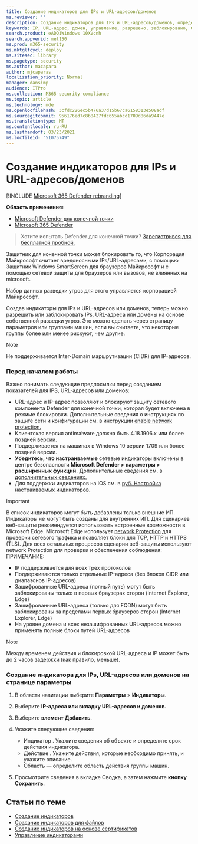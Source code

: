 ```yaml
---
title: Создание индикаторов для IPs и URL-адресов/доменов
ms.reviewer: ''
description: Создание индикаторов для IPs и URL-адресов/доменов, определяющих обнаружение, предотвращение и исключение сущностями.
keywords: IP, URL-адрес, домен, управление, разрешено, заблокировано, блокируется, блокируется, очищается, вредоносный, файл, IP-адрес, URL-адреса, домен
search.product: eADQiWindows 10XVcnh
search.appverid: met150
ms.prod: m365-security
ms.mktglfcycl: deploy
ms.sitesec: library
ms.pagetype: security
ms.author: macapara
author: mjcaparas
localization_priority: Normal
manager: dansimp
audience: ITPro
ms.collection: M365-security-compliance
ms.topic: article
ms.technology: mde
ms.openlocfilehash: 3cfdc226ec5b476a37d15b67ca6158313e508adf
ms.sourcegitcommit: 956176ed7c8b8427fdc655abcd1709d86da9447e
ms.translationtype: MT
ms.contentlocale: ru-RU
ms.lasthandoff: 03/23/2021
ms.locfileid: "51075749"
---
```

# <a name="create-indicators-for-ips-and-urlsdomains"></a>Создание индикаторов для IPs и URL-адресов/доменов 

[!INCLUDE [Microsoft 365 Defender rebranding](../../includes/microsoft-defender.md)]

**Область применения:**
- [Microsoft Defender для конечной точки](https://go.microsoft.com/fwlink/p/?linkid=2146631)
- [Microsoft 365 Defender](https://go.microsoft.com/fwlink/?linkid=2118804)



>Хотите испытать Defender для конечной точки? [Зарегистрився для бесплатной пробной.](https://www.microsoft.com/en-us/WindowsForBusiness/windows-atp?ocid=docs-wdatp-automationexclusionlist-abovefoldlink)


Защитник для конечной точки может блокировать то, что Корпорация Майкрософт считает вредоносными IPs/URL-адресами, с помощью Защитник Windows SmartScreen для браузеров Майкрософт и с помощью сетевой защиты для браузеров или вызовов, не влиянных на microsoft.

Набор данных разведки угроз для этого управляется корпорацией Майкрософт.

Создав индикаторы для IPs и URL-адресов или доменов, теперь можно разрешить или заблокировать IPs, URL-адреса или домены на основе собственной разведки угроз. Это можно сделать через страницу параметров или группами машин, если вы считаете, что некоторые группы более или менее рискуют, чем другие.

> [!NOTE]
> Не поддерживается Inter-Domain маршрутизации (CIDR) для IP-адресов. 

### <a name="before-you-begin"></a>Перед началом работы
Важно понимать следующие предпосылки перед созданием показателей для IPS, URL-адресов или доменов:
- URL-адрес и IP-адрес позволяют и блокируют защиту сетевого компонента Defender для конечной точки, которая будет включена в режиме блокировки. Дополнительные сведения о инструкциях по защите сети и конфигурации см. в инструкции [enable network protection.](enable-network-protection.md)
- Клиентская версия antimalware должна быть 4.18.1906.x или более поздней версии. 
- Поддерживается на машинах в Windows 10 версии 1709 или более поздней версии. 
- **Убедитесь, что настраиваемые** сетевые индикаторы включены в центре безопасности **Microsoft Defender > параметры > расширенных функций.** Дополнительные сведения см. в [дополнительных сведениях.](advanced-features.md)
- Для поддержки индикаторов на iOS см. в [руб. Настройка настраиваемых индикаторов.](https://docs.microsoft.com/microsoft-365/security/defender-endpoint/ios-configure-features#configure-custom-indicators)


> [!IMPORTANT]
> В список индикаторов могут быть добавлены только внешние ИП. Индикаторы не могут быть созданы для внутренних ИП.
> Для сценариев веб-защиты рекомендуется использовать встроенные возможности в Microsoft Edge. Microsoft Edge использует [network Protection](network-protection.md) для проверки сетевого трафика и позволяет блоки для TCP, HTTP и HTTPS (TLS). Для всех остальных процессов сценарии веб-защиты используют network Protection для проверки и обеспечения соблюдения: <br>
> ПРИМЕЧАНИЕ:
> - IP поддерживается для всех трех протоколов
> - Поддерживаются только отдельные IP-адреса (без блоков CIDR или диапазонов IP-адресов)
> - Зашифрованные URL-адреса (полный путь) могут быть заблокированы только в первых браузерах сторон (Internet Explorer, Edge)
> - Зашифрованные URL-адреса (только для FQDN) могут быть заблокированы за пределами первых браузеров сторон (Internet Explorer, Edge)
> - На уровне домена и всех незашифрованных URL-адресов можно применять полные блоки путей URL-адресов
 
> [!NOTE]
> Между временем действия и блокировкой URL-адреса и IP может быть до 2 часов задержки (как правило, меньше). 

### <a name="create-an-indicator-for-ips-urls-or-domains-from-the-settings-page"></a>Создание индикатора для IPs, URL-адресов или доменов на странице параметры

1. В области навигации выберите **Параметры**  >  **Индикаторы**.  

2. Выберите **IP-адреса или вкладку URL-адресов и доменов.**

3. Выберите **элемент Добавить**.

4. Укажите следующие сведения:
   - Индикатор . Укажите сведения об объекте и определите срок действия индикатора.
   - Действие . Укажите действия, которые необходимо принять, и укажите описание.
   - Область — определите область действия группы машин.

5. Просмотрите сведения в вкладке Сводка, а затем нажмите **кнопку Сохранить**.

## <a name="related-topics"></a>Статьи по теме
- [Создание индикаторов](manage-indicators.md)
- [Создание индикаторов для файлов](indicator-file.md)
- [Создание индикаторов на основе сертификатов](indicator-certificates.md)
- [Управление индикаторами](indicator-manage.md)

